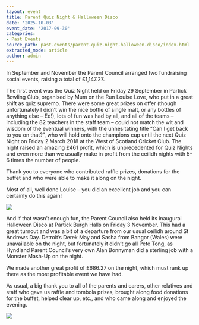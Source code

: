 ```yaml
---
layout: event
title: Parent Quiz Night & Halloween Disco
date: '2025-10-03'
event_date: '2017-09-30'
categories:
- Past Events
source_path: past-events/parent-quiz-night-halloween-disco/index.html
extracted_mode: article
author: admin
---
```


In September and November the Parent Council arranged two fundraising social events, raising a total of £1,147.27.

The first event was the Quiz Night held on Friday 29 September in Partick Bowling Club, organised by Mum on the Run Louise Love, who put in a great shift as quiz supremo. There were some great prizes on offer (though unfortunately I didn’t win the nice bottle of single malt, or any bottles of anything else – Ed!), lots of fun was had by all, and all of the teams – including the 82 teachers in the staff team – could not match the wit and wisdom of the eventual winners, with the unhesitating title “Can I get back to you on that?”, who will hold onto the champions cup until the next Quiz Night on Friday 2 March 2018 at the West of Scotland Cricket Club. The night raised an amazing £461 profit, which is unprecedented for Quiz Nights and even more than we usually make in profit from the ceilidh nights with 5-6 times the number of people.

Thank you to everyone who contributed raffle prizes, donations for the buffet and who were able to make it along on the night.

Most of all, well done Louise – you did an excellent job and you can certainly do this again!

[![](/assets/images/2017/12/quiznight2017-300x225.jpg)](/assets/images/2017/12/quiznight2017.jpg)

And if that wasn’t enough fun, the Parent Council also held its inaugural Halloween Disco at Partick Burgh Halls on Friday 3 November. This had a great turnout and was a bit of a departure from our usual ceilidh around St Andrews Day. Detroit’s Derek May and Sasha from Bangor (Wales) were unavailable on the night, but fortunately it didn’t go all Pete Tong, as Hyndland Parent Council’s very own Alan Bonnyman did a sterling job with a Monster Mash-Up on the night.

We made another great profit of £686.27 on the night, which must rank up there as the most profitable event we have had.

As usual, a big thank you to all of the parents and carers, other relatives and staff who gave us raffle and tombola prizes, brought along food donations for the buffet, helped clear up, etc., and who came along and enjoyed the evening.

[![](/assets/images/2017/12/halloweendisco2017-300x144.jpg)](/assets/images/2017/12/halloweendisco2017.jpg)
